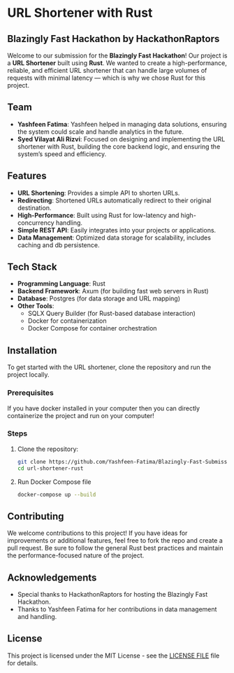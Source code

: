 # URL Shortener with Rust

## Blazingly Fast Hackathon by HackathonRaptors

Welcome to our submission for the **Blazingly Fast Hackathon**! Our project is a **URL Shortener** built using **Rust**. We wanted to create a high-performance, reliable, and efficient URL shortener that can handle large volumes of requests with minimal latency — which is why we chose Rust for this project.

## Team

- **Yashfeen Fatima**: Yashfeen helped in managing data solutions, ensuring the system could scale and handle analytics in the future.
- **Syed Vilayat Ali Rizvi**: Focused on designing and implementing the URL shortener with Rust, building the core backend logic, and ensuring the system’s speed and efficiency.

## Features

- **URL Shortening**: Provides a simple API to shorten URLs.
- **Redirecting**: Shortened URLs automatically redirect to their original destination.
- **High-Performance**: Built using Rust for low-latency and high-concurrency handling.
- **Simple REST API**: Easily integrates into your projects or applications.
- **Data Management**: Optimized data storage for scalability, includes caching and db persistence.

## Tech Stack

- **Programming Language**: Rust
- **Backend Framework**: Axum (for building fast web servers in Rust)
- **Database**: Postgres (for data storage and URL mapping)
- **Other Tools**: 
    -  SQLX Query Builder (for Rust-based database interaction)
    -  Docker for containerization
    -  Docker Compose for container orchestration

## Installation

To get started with the URL shortener, clone the repository and run the project locally.

### Prerequisites

If you have docker installed in your computer then you can directly containerize the project and run on your computer!

### Steps

1. Clone the repository:

   ```bash
   git clone https://github.com/Yashfeen-Fatima/Blazingly-Fast-Submission.git url-shortner-rust
   cd url-shortener-rust
   ```

2. Run Docker Compose file

    ```bash
    docker-compose up --build
    ```

## Contributing

We welcome contributions to this project! If you have ideas for improvements or additional features, feel free to fork the repo and create a pull request. Be sure to follow the general Rust best practices and maintain the performance-focused nature of the project.

## Acknowledgements

- Special thanks to HackathonRaptors for hosting the Blazingly Fast Hackathon.
- Thanks to Yashfeen Fatima for her contributions in data management and handling.

## License

This project is licensed under the MIT License - see the [LICENSE FILE](./LICENSE) file for details.